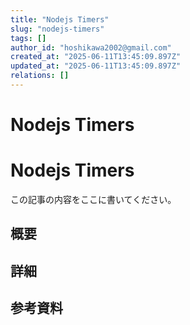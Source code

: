 ```yaml
---
title: "Nodejs Timers"
slug: "nodejs-timers"
tags: []
author_id: "hoshikawa2002@gmail.com"
created_at: "2025-06-11T13:45:09.897Z"
updated_at: "2025-06-11T13:45:09.897Z"
relations: []
---
```


# Nodejs Timers

# Nodejs Timers

この記事の内容をここに書いてください。

## 概要

## 詳細

## 参考資料
